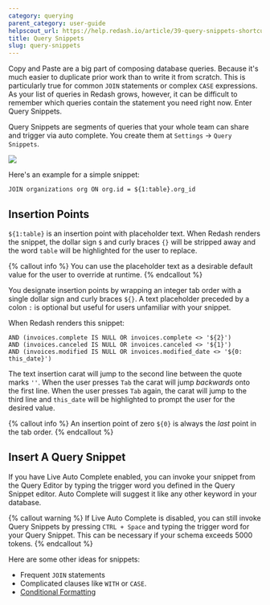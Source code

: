```yaml
---
category: querying
parent_category: user-guide
helpscout_url: https://help.redash.io/article/39-query-snippets-shortcuts
title: Query Snippets
slug: query-snippets
---
```


Copy and Paste are a big part of composing database queries. Because it's much easier to duplicate prior work than to write it from scratch. This is particularly true for common `JOIN` statements or complex `CASE` expressions. As your list of queries in Redash grows, however, it can be difficult to remember which queries contain the statement you need right now. Enter Query Snippets.

Query Snippets are segments of queries that your whole team can share and trigger via auto complete. You create them at `Settings` -> `Query Snippets`.

![](/assets/images/docs/gitbook/Snippet.png)

Here's an example for a simple snippet:

```
JOIN organizations org ON org.id = ${1:table}.org_id
```

## Insertion Points

`${1:table}` is an insertion point with placeholder text. When Redash renders the snippet, the dollar sign `$` and curly braces `{}` will be stripped away and the word `table` will be highlighted for the user to replace.

{% callout info %}
You can use the placeholder text as a desirable default value for the user to override at runtime.
{% endcallout %}

You designate insertion points by wrapping an integer tab order with a single dollar sign and curly braces `${}`. A text placeholder preceded by a colon `:` is optional but useful for users unfamiliar with your snippet.

When Redash renders this snippet:

    AND (invoices.complete IS NULL OR invoices.complete <> '${2}')
    AND (invoices.canceled IS NULL OR invoices.canceled <> '${1}')
    AND (invoices.modified IS NULL OR invoices.modified_date <> '${0: this_date}')

The text insertion carat will jump to the second line between the quote marks `''`. When the user presses `Tab` the carat will jump _backwards_ onto the first line. When the user presses `Tab` again, the carat will jump to the third line and `this_date` will be highlighted to prompt the user for the desired value.

{% callout info %}
An insertion point of zero `${0}` is always the _last_ point in the tab order.
{% endcallout %}

## Insert A Query Snippet

If you have Live Auto Complete enabled, you can invoke your snippet from the Query Editor by typing the trigger word you defined in the Query Snippet editor. Auto Complete will suggest it like any other keyword in your database.

{% callout warning %}
If Live Auto Complete is disabled, you can still invoke Query Snippets by pressing `CTRL + Space` and typing the trigger word for your Query Snippet. This can be necessary if your schema exceeds 5000 tokens.
{% endcallout %}

Here are some other ideas for snippets:

- Frequent `JOIN` statements
- Complicated clauses like `WITH` or `CASE`.
- [Conditional Formatting](https://discuss.redash.io/t/conditional-formatting-general-text-formatting/1706/1)

